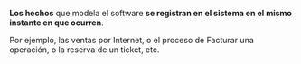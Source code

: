 **Los hechos** que modela el software **se registran en el sistema en el mismo instante en que ocurren**. 

Por ejemplo, las ventas por Internet, o el proceso de Facturar una  operación, o la reserva de un ticket, etc.